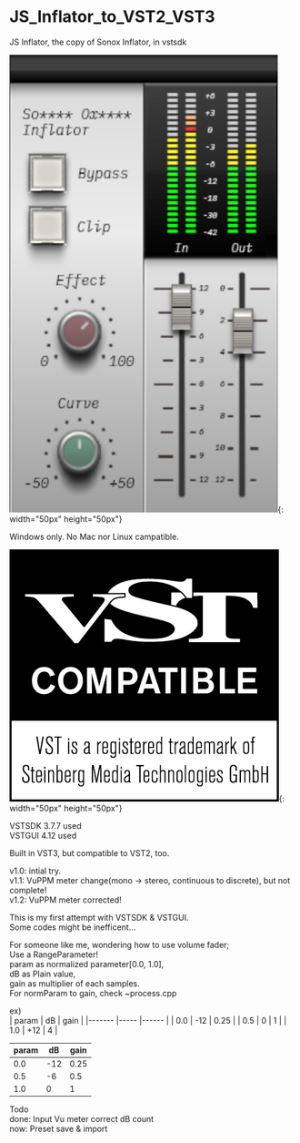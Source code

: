 # JS_Inflator_to_VST2_VST3
JS Inflator, the copy of Sonox Inflator, in vstsdk

![screenshot](screenshot.png){: width="50px" height="50px"}

Windows only. No Mac nor Linux campatible.  

![VST](VST_Compatible_Logo_Steinberg_with_TM.png){: width="50px" height="50px"}

VSTSDK 3.7.7 used  
VSTGUI 4.12 used  

Built in VST3, but compatible to VST2, too.  

v1.0: intial try.  
v1.1: VuPPM meter change(mono -> stereo, continuous to discrete), but not complete!  
v1.2: VuPPM meter corrected!


This is my first attempt with VSTSDK & VSTGUI.  
Some codes might be inefficent...  


For someone like me, wondering how to use volume fader;  
Use a RangeParameter!  
param as normalized parameter[0.0, 1.0],  
dB as Plain value,  
gain as multiplier of each samples.  
For normParam to gain, check ~process.cpp  

ex)  
| param 	| dB  	| gain 	|
|-------	|-----	|------	|
| 0.0   	| -12 	| 0.25 	|
| 0.5   	| 0   	| 1    	|
| 1.0   	| +12 	| 4    	|  

| param 	| dB  	| gain 	|
|-------	|-----	|------	|
| 0.0   	| -12 	| 0.25 	|
| 0.5   	| -6  	| 0.5  	|
| 1.0   	| 0   	| 1    	|  



Todo  
done: Input Vu meter correct dB count  
now: Preset save & import  
